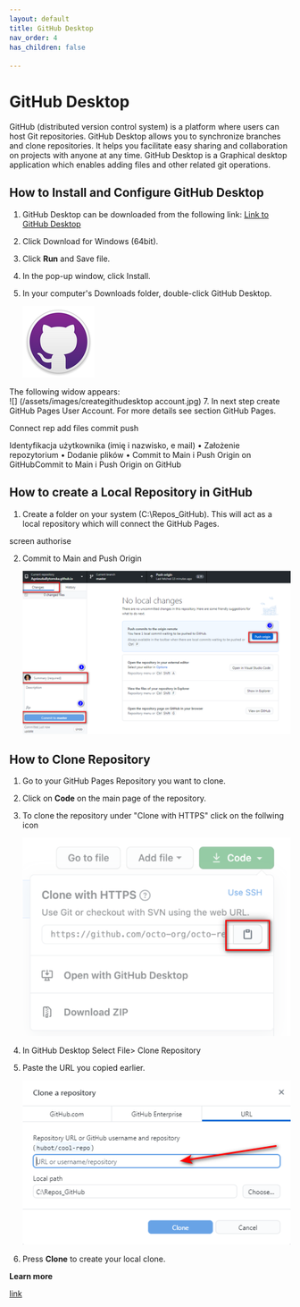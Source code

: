 ```yaml
---
layout: default
title: GitHub Desktop
nav_order: 4
has_children: false

---
```



# GitHub Desktop

GitHub (distributed version control system) is a platform where users can host Git repositories. GitHub Desktop allows you to synchronize branches and clone repositories.  It helps you facilitate easy sharing and collaboration on projects with anyone at any time.
GitHub Desktop is a Graphical desktop application which enables adding files and other related git operations.



## How to Install and Configure GitHub Desktop

1. GitHub Desktop can be downloaded from the following link: [Link to GitHub Desktop](	https://desktop.github.com/
) 
3. Click Download for Windows (64bit).
4. Click **Run** and Save file.
5. In the pop-up window, click Install.  
6. In your computer's Downloads folder, double-click GitHub Desktop.
   
     ![](/assets/images/Github.png)

   
  The following widow appears:  
   ![] (/assets/images/creategithudesktop account.jpg)
7. In next step create GitHub Pages User Account. For more details see section GitHub Pages. 
     


Connect rep add files commit push



Identyfikacja użytkownika (imię i nazwisko, e mail)
•
Założenie repozytorium
•
Dodanie plików
•
Commit to Main i Push Origin on GitHubCommit to Main i Push Origin on GitHub

## How to create a Local Repository in GitHub
1. Create a folder on your system (C:\Repos_GitHub). This will act as a local repository which will connect the GitHub Pages.

screen authorise 

2. Commit to Main and Push Origin

   ![](../assets/images/push.png)

## How to Clone Repository

1. Go to your GitHub Pages Repository you want to clone.  

2. Click on **Code** on the main page of the repository.
3. To clone the repository under "Clone with HTTPS" click on the follwing icon


    ![](../assets/images/clone.png)

4. In GitHub Desktop Select File> Clone Repository

5. Paste the URL you copied earlier.

    ![](../assets/images/clone2.png)

6. Press **Clone** to create your local clone.


**Learn more**

[link](https://training.github.com/downloads/github-git-cheat-sheet/)